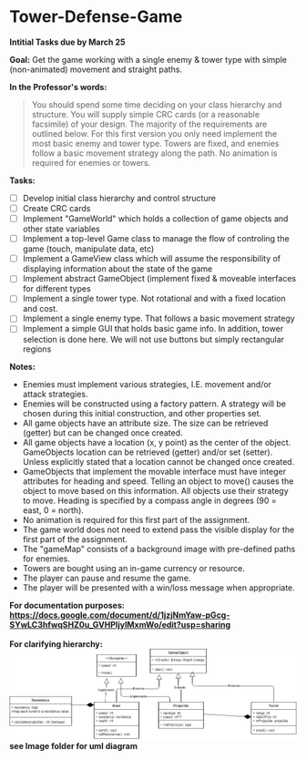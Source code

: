 # Tower-Defense-Game
<b>Intitial Tasks due by March 25</b>

<b>Goal:</b> Get the game working with a single enemy & tower type with simple (non-animated) movement and straight paths.
 
<b>In the Professor's words:</b>
> You should spend some time deciding on your class hierarchy and structure. You will supply
simple CRC cards (or a reasonable facsimile) of your design. The majority of the
requirements are outlined below. For this first version you only need implement the most
basic enemy and tower type. Towers are fixed, and enemies follow a basic movement
strategy along the path. No animation is required for enemies or towers.

<b>Tasks:</b>
* [ ] Develop initial class hierarchy and control structure
* [ ] Create CRC cards
* [ ] Implement "GameWorld" which holds a collection of game objects and other state variables
* [ ] Implement a top-level Game class to manage the flow of controling the game (touch, manipulate data, etc)
* [ ] Implement a GameView class which will assume the responsibility of displaying information about the state of the game
* [ ] Implement abstract GameObject (implement fixed & moveable interfaces for different types
* [ ] Implement a single tower type. Not rotational and with a fixed location and cost.
* [ ] Implement a single enemy type. That follows a basic movement strategy
* [ ] Implement a simple GUI that holds basic game info. In addition, tower selection is done here. We will not use buttons but simply rectangular regions<br/>

<b>Notes:</b>
* Enemies must implement various strategies, I.E. movement and/or attack strategies.
* Enemies will be constructed using a factory pattern. A strategy will be chosen during this initial construction, and other properties set.
* All game objects have an attribute size. The size can be retrieved (getter) but can be changed once created.
* All game objects have a location (x, y point) as the center of the object. GameObjects location can be retrieved (getter) and/or set (setter). Unless explicitly stated that a location cannot be changed once created.
* GameObjects that implement the movable interface must have integer attributes for heading and speed. Telling an object to move() causes the object to move based on this information. All objects use their strategy to move. Heading is specified by a compass angle in degrees (90 = east, 0 = north).
* No animation is required for this first part of the assignment.
* The game world does not need to extend pass the visible display for the first part of the assignment.
* The "gameMap" consists of a background image with pre-defined paths for enemies.
* Towers are bought using an in-game currency or resource.
* The player can pause and resume the game.
* The player will be presented with a win/loss message when appropriate.

<b>For documentation purposes:<b></br>
https://docs.google.com/document/d/1jzjNmYaw-pGcg-SYwLC3hfwqSHZ0u_GVHPIjyIMxmWo/edit?usp=sharing
 </br>
 </br>
 <b>For clarifying hierarchy:<b></br>
![](Images/tower.png)</br>
see Image folder for uml diagram
